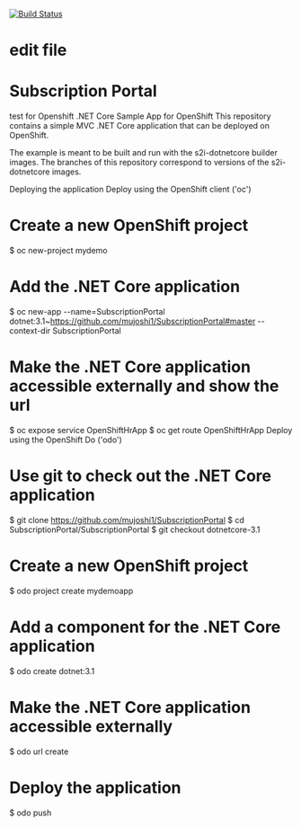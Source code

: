 [![Build Status](https://dev.azure.com/mujoshi10158/ConcurInterfacesEmployee/_apis/build/status%2Fmujoshi1.SubscriptionPortal?branchName=master)](https://dev.azure.com/mujoshi10158/ConcurInterfacesEmployee/_build/latest?definitionId=7&branchName=master)
# edit file
# Subscription Portal
test for Openshift
.NET Core Sample App for OpenShift
This repository contains a simple MVC .NET Core application that can be deployed on OpenShift.

The example is meant to be built and run with the s2i-dotnetcore builder images. The branches of this repository correspond to versions of the s2i-dotnetcore images.

Deploying the application
Deploy using the OpenShift client ('oc')
# Create a new OpenShift project
$ oc new-project mydemo

# Add the .NET Core application
$ oc new-app --name=SubscriptionPortal dotnet:3.1~https://github.com/mujoshi1/SubscriptionPortal#master --context-dir SubscriptionPortal

# Make the .NET Core application accessible externally and show the url
$ oc expose service OpenShiftHrApp
$ oc get route OpenShiftHrApp
Deploy using the OpenShift Do ('odo')
# Use git to check out the .NET Core application
$ git clone https://github.com/mujoshi1/SubscriptionPortal
$ cd SubscriptionPortal/SubscriptionPortal
$ git checkout dotnetcore-3.1

# Create a new OpenShift project
$ odo project create mydemoapp

# Add a component for the .NET Core application
$ odo create dotnet:3.1

# Make the .NET Core application accessible externally
$ odo url create

# Deploy the application
$ odo push
